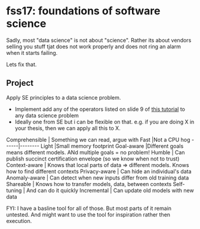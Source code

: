 # fss17: foundations of software science

Sadly, most "data science" is not about "science". Rather its about vendors selling you stuff tjat does not work properly and does not
ring an alarm when it starts failing.

Lets fix that.

## Project

Apply SE principles to a data science problem. 

- Implement add any of the operators listed on slide 9 of [this tutorial](http://tiny.cc/timm) to any 
  data science problem 
- Ideally one from SE but i can be flexible on that. e.g. if you are doing X in your thesis, then we can apply all this to X.


  

Comprehensible | Something we can read, argue with
Fast |Not a CPU hog
------|--------
Light |Small memory footprint 
Goal-aware |Different goals means different models. ANd multiple goals = no problem!
Humble | Can publish succinct certification envelope (so we know when not to trust)
Context-aware | Knows that local parts of data ⇒ different models. Knows how to find different contexts
Privacy-aware | Can hide an individual's data
Anomaly-aware | Can detect when new inputs differ from old training data
Shareable | Knows how to transfer models, data, between contexts
Self-tuning | And can do it quickly
Incremental | Can update old models with new data


FYI: I have a basline tool for all of those. But most parts of it remain untested. And might want to use
         the tool for inspiration rather then execution.


